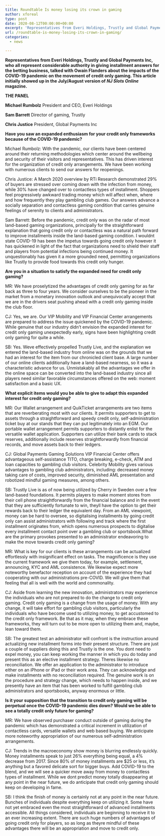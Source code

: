 ```yaml
---
title: Roundtable Is money losing its crown in gaming
author: xforeal 
type: post
date: 2020-08-12T00:00:00+00:00
excerpt: 'Representatives from Everi Holdings, Trustly and Global Payments Inc, who all represent considerable authority in giving installment answers for the betting business, talked with Owain Flanders about the impacts of the COVID-19 pandemic on the movement of credit only gaming '
url: /roundtable-is-money-losing-its-crown-in-gaming/
categories:
  - news

---
```

**Representatives from Everi Holdings, Trustly and Global Payments Inc, who all represent considerable authority in giving installment answers for the betting business, talked with Owain Flanders about the impacts of the COVID-19 pandemic on the movement of credit only gaming. This article initially showed up in the July/August version of _NJ Slots Online_ magazine.** 

**THE PANEL** 

**Michael Rumbolz** President and CEO, Everi Holdings 

**Sam Barrett** Director of gaming, Trustly 

**Chris Justice** President, Global Payments Inc 

**Have you saw an expanded enthusiasm for your credit only frameworks because of the COVID-19 pandemic?** 

Michael Rumbolz: With the pandemic, our clients have been centered around their returning methodologies which center around the wellbeing and security of their visitors and representatives. This has driven interest for the organization of credit only arrangements. We have been working with numerous clients to send our answers for reopenings. 

Chris Justice: A March 2020 overview by RTi Research demonstrated 29&percnt; of buyers are stressed over coming down with the infection from money, while 30&percnt; have changed over to contactless types of installment. Shoppers feel progressively awkward trading money which will affect when, where and how frequently they play gambling club games. Our answers advance a socially separation and contactless gaming condition that carries genuine feelings of serenity to clients and administrators. 

Sam Barrett: Before the pandemic, credit only was on the radar of most land-based gaming organizations, principally for the straightforward explanation that going credit only or contactless was a natural path forward to improve installments inside the land-based gaming condition. I wouldnt state COVID-19 has been the impetus towards going credit only however it has quickened in light of the fact that organizations need to shield their staff and players from potential infections being continued money. It unquestionably has given it a more grounded need, permitting organizations like Trustly to provide food towards this credit only hunger. 

**Are you in a situation to satisfy the expanded need for credit only gaming?** 

MR: We have proselytized the advantages of credit only gaming for as far back as three to four years. We consider ourselves to be the pioneer in the market from a monetary innovation outlook and unequivocally accept that we are in the drivers seat pushing ahead with a credit only gaming inside the club floor. 

CJ: Yes, we are. Our VIP Mobility and VIP Financial Center arrangements are prepared to address the issue quickened by the COVID-19 pandemic. While genuine that our industry didn&#8217;t envision the expanded interest for credit only gaming unexpectedly early, signs have been highlighting credit only gaming for quite a while. 

SB: Yes. Weve effectively propelled Trustly Live, and the explanation we entered the land-based industry from online was on the grounds that we had an interest for the item from our chronicled client base. A large number of our online clients additionally have a land-based nearness, so it was a characteristic advance for us. Unmistakably all the advantages we offer in the online space can be converted into the land-based industry since all players need similar favorable circumstances offered on the web: moment satisfaction and a basic UX. 

**What explicit items would you be able to give to adapt this expanded interest for credit only gaming?** 

MR: Our Wallet arrangement and QuikTicket arrangements are two items that are reverberating most with our clients. It permits supporters to get to assets through a straightforward and speedy credit only, self-administration ticket buy at our stands that they can put legitimately into an EGM. Our portable wallet arrangement permits supporters to distantly enlist for the versatile wallet application. Supporters can utilize their bank cards to stack reserves, additionally include reserves straightforwardly from financial records, and move assets back to their ledgers. 

CJ: Global Payments Gaming Solutions VIP Financial Center offers advantageous self-assistance TITO, charge breaking, e-check, ATM and loan capacities to gambling club visitors. Celebrity Mobility gives various advantages to gambling club administrators, including: decreased money taking care of costs, improved security, diminished AML presentation and robotized mindful gaming measures, among others. 

SB: Trustly Live is as of now being utilized by Cherry in Sweden over a few land-based foundations. It permits players to make moment stores from their cell phone straightforwardly from the financial balance and in the event that they are sufficiently fortunate to win, theyll have the option to get their rewards back to their ledger the equivalent day. From an AML viewpoint, money can be hard to oversee, so digitalising installments by going credit only can assist administrators with following and track where the first installment originates from, which opens numerous prospects to digitalise every installment contact point over a gambling club or sportsbook.What are the primary provokes presented to an administrator endeavoring to make the move towards credit only gaming? 

MR: What is key for our clients is these arrangements can be actualized effortlessly with insignificant effect on tasks. The magnificence is they use the current framework we give them today, for example, settlement, announcing, KYC and AML consistence. We likewise expect more noteworthy benefactor reception on account of the experience they had cooperating with our administrations pre-COVID. We will give them that feeling that all is well with the world and commonality. 

CJ: Aside from learning the new innovation, administrators may experience the individuals who are not prepared to do the change to credit only gaming. Credit only gaming is a change from the usage of money. With any change, it will take effort for gambling club visitors, particularly the individuals who have become used to utilizing money, to get accustomed to the credit only framework. Be that as it may, when they embrace these frameworks, they will turn out to be more open to utilizing them and, maybe, lean toward them. 

SB: The greatest test an administrator will confront is the instruction around actualizing new installment forms into their present structure. There are just a couple of suppliers doing this and Trustly is the one. You dont need to expel money, you can keep working the manner in which you do today and present this as an elective installment strategy. Theres likewise no reconciliation. We offer an application to the administrator to introduce either on an iPhone or iPad or their work area. They can acknowledge and make installments with no reconciliation required. The genuine work is on the procedure and strategy change, which needs to happen inside, and we presently have an item that has been worked to fulfill gambling club administrators and sportsbooks, anyway enormous or little. 

**Is it your supposition that the transition to credit only gaming will be perpetual once the COVID-19 pandemic dies down? Would we be able to see a totally credit only future for gaming?** 

MR: We have observed purchaser conduct outside of gaming during the pandemic which has demonstrated a critical increment in utilization of contactless cards, versatile wallets and web based buying. We anticipate more noteworthy appropriation of our numerous self-administration arrangements. 

CJ: Trends in the macroeconomy show money is blurring endlessly quickly. Money installments speak to just 26&percnt; everything being equal, a 4&percnt; decrease from 2017. Since 80&percnt; of money installments are $25 or less, it&#8217;s anything but a favored delicate sort for bigger buys. Add COVID-19 to the blend, and we will see a quicker move away from money to contactless types of installment. While we dont predict money totally disappearing at any point in the near future, we do anticipate that credit only gaming should keep on developing in fame. 

SB: I think the finish of money is certainly not at any point in the near future. Bunches of individuals despite everything keep on utilizing it. Some have not yet embraced even the most straightforward of advanced installments accessible. All things considered, individuals are beginning to receive it to an ever increasing extent. There are such huge numbers of advantages of going credit only for players, so as long as theyre mindful of these advantages there will be an appropriation and move to credit only.